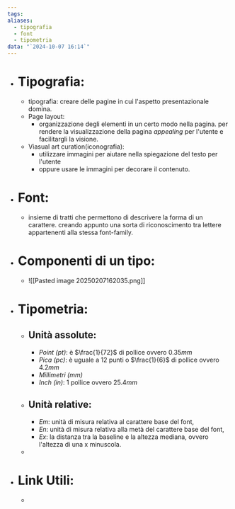 ```yaml
---
tags: 
aliases:
  - tipografia
  - font
  - tipometria
data: "`2024-10-07 16:14`"
---
```

- # Tipografia:
	- tipografia: creare delle pagine in cui l'aspetto presentazionale domina. 
	- Page layout:
		- organizzazione degli elementi in un certo modo nella pagina. per rendere la visualizzazione della pagina _appealing_ per l'utente e facilitargli la visione.
	- Viasual art curation(iconografia):
		- utilizzare immagini per aiutare nella spiegazione del testo per l'utente 
		- oppure usare le immagini per decorare il contenuto.
- # Font:
	- insieme di tratti che permettono di descrivere la forma di un carattere. creando appunto una sorta di riconoscimento tra lettere appartenenti alla stessa font-family.
- # Componenti di un tipo:
	- ![[Pasted image 20250207162035.png]]
- # Tipometria:
	- ## Unità assolute:
		- _Point (pt)_: è $\frac{1}{72}$ di pollice ovvero $0.35 mm$
		- _Pica (pc)_: è uguale a 12 punti o $\frac{1}{6}$ di pollice ovvero $4.2 mm$
		- _Millimetri (mm)_
		- _Inch (in)_: 1 pollice ovvero $25.4 mm$
	- ## Unità relative:
		- _Em_: unità di misura relativa al carattere base del font,
		- _En_: unità di misura relativa alla metà del carattere base del font,
		- _Ex_: la distanza tra la baseline e la altezza mediana, ovvero l'altezza di una x minuscola.
	- 
- # Link Utili:
	- 